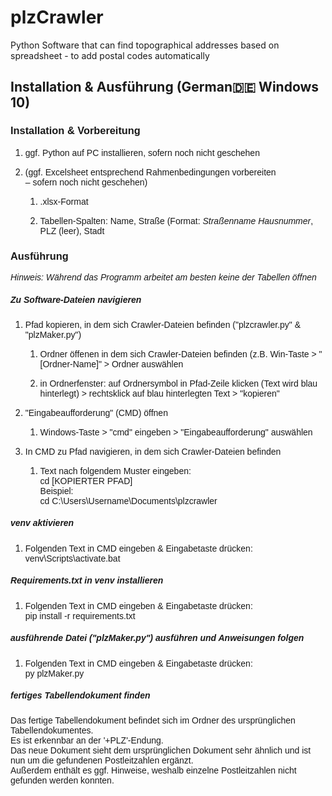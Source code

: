 # plzCrawler
Python Software that can find topographical addresses based on spreadsheet - to add postal codes automatically

## Installation & Ausführung (German🇩🇪 Windows 10)

### <a name="__RefHeading___Toc104_1789371751"></a><span style="font-family: Calibri, sans-serif;">Installation & Vorbereitung</span>

1.  <span style="font-family: Calibri, sans-serif;">ggf. Python auf PC installieren, sofern noch nicht geschehen</span>

2.  <span style="font-family: Calibri, sans-serif;">(ggf. Excelsheet entsprechend Rahmenbedingungen vorbereiten  
    – sofern noch nicht geschehen)</span>

    1.  <span style="font-family: Calibri, sans-serif;">.xlsx-Format</span>

    2.  <span style="font-family: Calibri, sans-serif;">Tabellen-Spalten: Name, Straße (Format: _<span style="font-weight: normal;">Straßenname Hausnummer</span>_, PLZ (leer), Stadt</span>

### <span style="font-family: Calibri, sans-serif;">Ausführung</span>

<span style="font-family: Calibri, sans-serif;">_Hinweis: Während das Programm arbeitet_ _am besten_ _keine der Tabellen öffnen_</span>

##### <span style="font-family: Calibri, sans-serif;">Zu Software-Dateien navigieren</span>

1.  <a name="__RefNumPara__99_17893717511"></a><span style="font-family: Calibri, sans-serif;">Pfad kopieren, in dem sich Crawler-Dateien befinden ("plzcrawler.py" & "plzMaker.py")</span>

    1.  <span style="font-family: Calibri, sans-serif;">Ordner öffenen in dem sich Crawler-Dateien befinden (z.B. Win-Taste > "[Ordner-Name]" > Ordner auswählen</span>

    2.  <span style="font-family: Calibri, sans-serif;">in Ordnerfenster: auf Ordnersymbol in Pfad-Zeile klicken (Text wird blau hinterlegt) > rechtsklick auf blau hinterlegten Text > "kopieren"</span>

2.  <span style="font-family: Calibri, sans-serif;">"Eingabeaufforderung" (CMD) öffnen</span>

    1.  <span style="font-family: Calibri, sans-serif;">Windows-Taste > "cmd" eingeben > "Eingabeaufforderung" auswählen</span>

3.  <span style="font-family: Calibri, sans-serif;">In CMD zu Pfad navigieren, in dem sich Crawler-Dateien befinden</span>

    1.  <span style="font-family: Calibri, sans-serif;">Text nach folgendem Muster eingeben:  
        cd [KOPIERTER PFAD]  
        Beispiel:  
        cd C:\Users\Username\Documents\plzcrawler</span>

##### <span style="font-family: Calibri, sans-serif;">venv aktivieren</span>

1.  <span style="font-family: Calibri, sans-serif;">Folgenden Text in CMD eingeben & Eingabetaste drücken:  
    venv\Scripts\activate.bat</span>

##### <span style="font-family: Calibri, sans-serif;">**Requirements.txt in venv installieren**</span>

1.  <span style="font-family: Calibri, sans-serif;">Folgenden Text in CMD eingeben & Eingabetaste drücken:  
    pip install -r requirements.txt</span>

##### <span style="font-family: Calibri, sans-serif;">ausführende Datei ("plzMaker.py") ausführen und Anweisungen folgen</span>

1.  <span style="font-family: Calibri, sans-serif;"><span style="text-decoration: none;">Folgenden Text in CMD eingeben & Eingabetaste drücken:  
    </span>py plzMaker.py</span>

##### <span style="font-family: Calibri, sans-serif;">fertiges Tabellendokument finden</span>

<span style="font-family: Calibri, sans-serif;">Das fertige Tabellendokument befindet sich im Ordner des ursprünglichen Tabellendokumentes.  
Es ist erkennbar an der '+PLZ'-Endung.  
Das neue Dokument sieht dem ursprünglichen Dokument sehr ähnlich und ist nun um die gefundenen Postleitzahlen ergänzt.  
Außerdem enthält es ggf. Hinweise, weshalb einzelne Postleitzahlen nicht gefunden werden konnten.</span>
